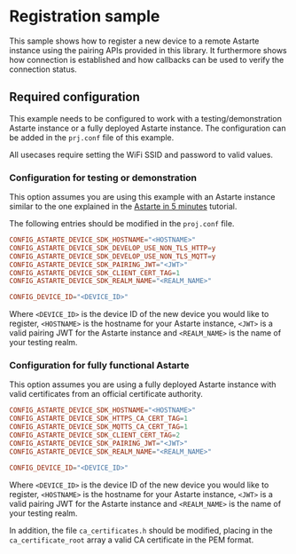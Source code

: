 <!--
Copyright 2024 SECO Mind Srl

SPDX-License-Identifier: Apache-2.0
-->

# Registration sample

This sample shows how to register a new device to a remote Astarte instance using the pairing
APIs provided in this library.
It furthermore shows how connection is established and how callbacks can be used to verify
the connection status.

## Required configuration

This example needs to be configured to work with a testing/demonstration Astarte instance or
a fully deployed Astarte instance.
The configuration can be added in the `prj.conf` file of this example.

All usecases require setting the WiFi SSID and password to valid values.

### Configuration for testing or demonstration

This option assumes you are using this example with an Astarte instance similar to the
one explained in the
[Astarte in 5 minutes](https://docs.astarte-platform.org/astarte/latest/010-astarte_in_5_minutes.html)
tutorial.

The following entries should be modified in the `proj.conf` file.
```conf
CONFIG_ASTARTE_DEVICE_SDK_HOSTNAME="<HOSTNAME>"
CONFIG_ASTARTE_DEVICE_SDK_DEVELOP_USE_NON_TLS_HTTP=y
CONFIG_ASTARTE_DEVICE_SDK_DEVELOP_USE_NON_TLS_MQTT=y
CONFIG_ASTARTE_DEVICE_SDK_PAIRING_JWT="<JWT>"
CONFIG_ASTARTE_DEVICE_SDK_CLIENT_CERT_TAG=1
CONFIG_ASTARTE_DEVICE_SDK_REALM_NAME="<REALM_NAME>"

CONFIG_DEVICE_ID="<DEVICE_ID>"
```
Where `<DEVICE_ID>` is the device ID of the new device you would like to register, `<HOSTNAME>` is
the hostname for your Astarte instance, `<JWT>` is a valid pairing JWT for the Astarte instance and
`<REALM_NAME>` is the name of your testing realm.

### Configuration for fully functional Astarte

This option assumes you are using a fully deployed Astarte instance with valid certificates from
an official certificate authority.

```conf
CONFIG_ASTARTE_DEVICE_SDK_HOSTNAME="<HOSTNAME>"
CONFIG_ASTARTE_DEVICE_SDK_HTTPS_CA_CERT_TAG=1
CONFIG_ASTARTE_DEVICE_SDK_MQTTS_CA_CERT_TAG=1
CONFIG_ASTARTE_DEVICE_SDK_CLIENT_CERT_TAG=2
CONFIG_ASTARTE_DEVICE_SDK_PAIRING_JWT="<JWT>"
CONFIG_ASTARTE_DEVICE_SDK_REALM_NAME="<REALM_NAME>"

CONFIG_DEVICE_ID="<DEVICE_ID>"
```
Where `<DEVICE_ID>` is the device ID of the new device you would like to register, `<HOSTNAME>` is
the hostname for your Astarte instance, `<JWT>` is a valid pairing JWT for the Astarte instance and
`<REALM_NAME>` is the name of your testing realm.

In addition, the file `ca_certificates.h` should be modified, placing in the `ca_certificate_root`
array a valid CA certificate in the PEM format.
